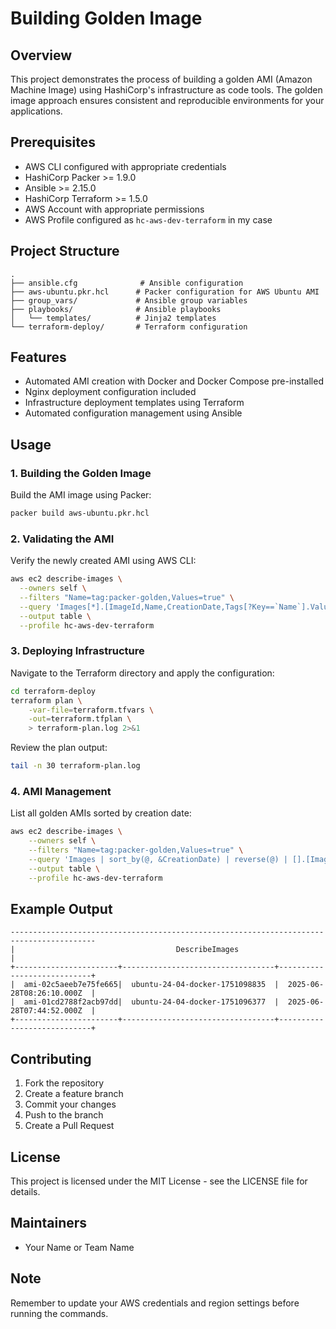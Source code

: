 # Building Golden Image

## Overview
This project demonstrates the process of building a golden AMI (Amazon Machine Image) using HashiCorp's infrastructure as code tools. The golden image approach ensures consistent and reproducible environments for your applications.

## Prerequisites
- AWS CLI configured with appropriate credentials
- HashiCorp Packer >= 1.9.0
- Ansible >= 2.15.0
- HashiCorp Terraform >= 1.5.0
- AWS Account with appropriate permissions
- AWS Profile configured as `hc-aws-dev-terraform` in my case

## Project Structure
```
.
├── ansible.cfg              # Ansible configuration
├── aws-ubuntu.pkr.hcl      # Packer configuration for AWS Ubuntu AMI
├── group_vars/             # Ansible group variables
├── playbooks/              # Ansible playbooks
│   └── templates/          # Jinja2 templates
└── terraform-deploy/       # Terraform configuration
```

## Features
- Automated AMI creation with Docker and Docker Compose pre-installed
- Nginx deployment configuration included
- Infrastructure deployment templates using Terraform
- Automated configuration management using Ansible

## Usage

### 1. Building the Golden Image
Build the AMI image using Packer:
```bash
packer build aws-ubuntu.pkr.hcl
```

### 2. Validating the AMI
Verify the newly created AMI using AWS CLI:
```bash
aws ec2 describe-images \
  --owners self \
  --filters "Name=tag:packer-golden,Values=true" \
  --query 'Images[*].[ImageId,Name,CreationDate,Tags[?Key==`Name`].Value|[0]]' \
  --output table \
  --profile hc-aws-dev-terraform
```

### 3. Deploying Infrastructure
Navigate to the Terraform directory and apply the configuration:
```bash
cd terraform-deploy
terraform plan \
    -var-file=terraform.tfvars \
    -out=terraform.tfplan \
    > terraform-plan.log 2>&1
```

Review the plan output:
```bash
tail -n 30 terraform-plan.log
```

### 4. AMI Management
List all golden AMIs sorted by creation date:
```bash
aws ec2 describe-images \
    --owners self \
    --filters "Name=tag:packer-golden,Values=true" \
    --query 'Images | sort_by(@, &CreationDate) | reverse(@) | [].[ImageId,Name,CreationDate]' \
    --output table \
    --profile hc-aws-dev-terraform
```

## Example Output
```
-----------------------------------------------------------------------------------------
|                                    DescribeImages                                     |
+-----------------------+----------------------------------+----------------------------+
|  ami-02c5aeeb7e75fe665|  ubuntu-24-04-docker-1751098835  |  2025-06-28T08:26:10.000Z  |
|  ami-01cd2788f2acb97dd|  ubuntu-24-04-docker-1751096377  |  2025-06-28T07:44:52.000Z  |
+-----------------------+----------------------------------+----------------------------+
```

## Contributing
1. Fork the repository
2. Create a feature branch
3. Commit your changes
4. Push to the branch
5. Create a Pull Request

## License
This project is licensed under the MIT License - see the LICENSE file for details.

## Maintainers
- Your Name or Team Name

## Note
Remember to update your AWS credentials and region settings before running the commands.